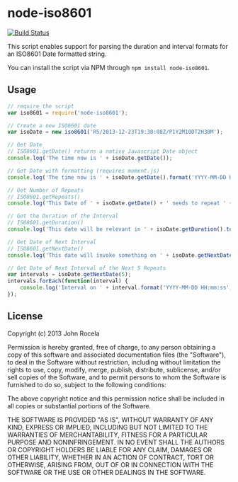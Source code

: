 # node-iso8601

[![Build Status](https://travis-ci.org/jmrocela/node-iso8601.png?branch=master)](https://travis-ci.org/jmrocela/node-iso8601)

This script enables support for parsing the duration and interval formats for an ISO8601 Date formatted string.

You can install the script via NPM through `npm install node-iso8601`.

## Usage

```javascript
// require the script
var iso8601 = require('node-iso8601');

// Create a new ISO8601 date
var isoDate = new iso8601('R5/2013-12-23T19:30:08Z/P1Y2M10DT2H30M');

// Get Date
// ISO8601.getDate() returns a native Javascript Date object
console.log('The time now is ' + isoDate.getDate());

// Get Date with formatting (requires moment.js)
console.log('The time now is ' + isoDate.getDate().format('YYYY-MM-DD HH:mm:ss'));

// Get Number of Repeats
// ISO8601.getRepeats()
console.log('This Date of ' + isoDate.getDate() + ' needs to repeat ' + isoDate.getRepeat() + ' times.');

// Get the Duration of the Interval
// ISO8601.getDuration()
console.log('This date will be relevant in ' + isoDate.getDuration().toString());

// Get Date of Next Interval
// ISO8601.getNextDate()
console.log('This date will invoke something on ' + isoDate.getNextDate().format('YYYY-MM-DD HH:mm:ss'));

// Get Date of Next Interval of the Next 5 Repeats
var intervals = isoDate.getNextDate(5);
intervals.forEach(function(interval) {
    console.log('Interval on ' + interval.format('YYYY-MM-DD HH:mm:ss'));
});
```

## License

Copyright (c) 2013 John Rocela

Permission is hereby granted, free of charge, to any person
obtaining a copy of this software and associated documentation
files (the "Software"), to deal in the Software without
restriction, including without limitation the rights to use,
copy, modify, merge, publish, distribute, sublicense, and/or sell
copies of the Software, and to permit persons to whom the
Software is furnished to do so, subject to the following
conditions:

The above copyright notice and this permission notice shall be
included in all copies or substantial portions of the Software.

THE SOFTWARE IS PROVIDED "AS IS", WITHOUT WARRANTY OF ANY KIND,
EXPRESS OR IMPLIED, INCLUDING BUT NOT LIMITED TO THE WARRANTIES
OF MERCHANTABILITY, FITNESS FOR A PARTICULAR PURPOSE AND
NONINFRINGEMENT. IN NO EVENT SHALL THE AUTHORS OR COPYRIGHT
HOLDERS BE LIABLE FOR ANY CLAIM, DAMAGES OR OTHER LIABILITY,
WHETHER IN AN ACTION OF CONTRACT, TORT OR OTHERWISE, ARISING
FROM, OUT OF OR IN CONNECTION WITH THE SOFTWARE OR THE USE OR
OTHER DEALINGS IN THE SOFTWARE.